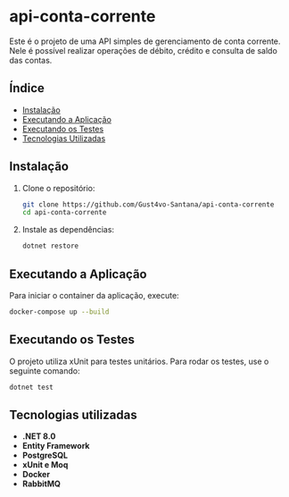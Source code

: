 # api-conta-corrente

Este é o projeto de uma API simples de gerenciamento de conta corrente. Nele é possível realizar operações de débito, crédito e consulta de saldo das contas.

## Índice
- [Instalação](#instalação)
- [Executando a Aplicação](#executando-a-aplicação)
- [Executando os Testes](#executando-os-testes)
- [Tecnologias Utilizadas](#tecnologias-utilizadas)

## Instalação
1. Clone o repositório:
   ```bash
   git clone https://github.com/Gust4vo-Santana/api-conta-corrente
   cd api-conta-corrente
   ```

2. Instale as dependências:
   ```bash
   dotnet restore
   ```

## Executando a Aplicação
Para iniciar o container da aplicação, execute:
```bash
docker-compose up --build
```

## Executando os Testes
O projeto utiliza xUnit para testes unitários. Para rodar os testes, use o seguinte comando:
```bash
dotnet test
```

## Tecnologias utilizadas
- **.NET 8.0**
- **Entity Framework**
- **PostgreSQL**
- **xUnit e Moq**
- **Docker**
- **RabbitMQ**
